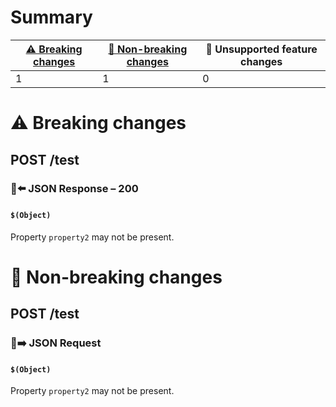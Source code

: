 # Summary

| [⚠️ Breaking changes](#breaking-changes) | [🙆 Non-breaking changes](#non-breaking-changes) | 🤷 Unsupported feature changes |
|------------------------------------------|-------------------------------------------------|-------------------------------|
| 1                                        | 1                                               | 0                             |

# <span id="breaking-changes"></span>⚠️ Breaking changes

## **POST** /test

### 📱⬅️ JSON Response – 200

#### `$(Object)`

Property `property2` may not be present.

# <span id="non-breaking-changes"></span>🙆 Non-breaking changes

## **POST** /test

### 📱➡️ JSON Request

#### `$(Object)`

Property `property2` may not be present.
